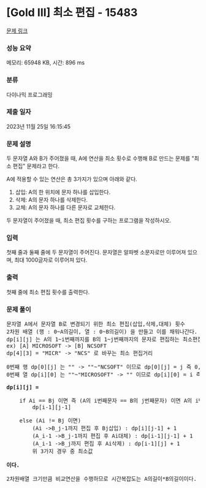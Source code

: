 # [Gold III] 최소 편집 - 15483 

[문제 링크](https://www.acmicpc.net/problem/15483) 

### 성능 요약

메모리: 65948 KB, 시간: 896 ms

### 분류

다이나믹 프로그래밍

### 제출 일자

2023년 11월 25일 16:15:45

### 문제 설명

<p>두 문자열 A와 B가 주어졌을 때, A에 연산을 최소 횟수로 수행해 B로 만드는 문제를 "최소 편집" 문제라고 한다.</p>

<p>A에 적용할 수 있는 연산은 총 3가지가 있으며 아래와 같다.</p>

<ol>
	<li>삽입: A의 한 위치에 문자 하나를 삽입한다.</li>
	<li>삭제: A의 문자 하나를 삭제한다.</li>
	<li>교체: A의 문자 하나를 다른 문자로 교체한다.</li>
</ol>

<p>두 문자열이 주어졌을 때, 최소 편집 횟수를 구하는 프로그램을 작성하시오.</p>

### 입력 

 <p>첫째 줄과 둘째 줄에 두 문자열이 주어진다. 문자열은 알파벳 소문자로만 이루어져 있으며, 최대 1000글자로 이루어져 있다.</p>

### 출력 

 <p>첫째 줄에 최소 편집 횟수를 출력한다.</p>

### 문제 풀이

<pre>문자열 A에서 문자열 B로 변경되기 위한 최소 편집(삽입,삭제,대체) 횟수
2차원 배열 (행 : 0~A의길이, 열 : 0~B의길이) 을 만들고 이를 채워나간다.
dp[i][j] 는 A의 1~i번째까지를 B의 1~j번째까지의 문자로 편집하는 최소편집거리이다.
ex) [A] MICROSOFT -> [B] NCSOFT
dp[4][3] = "MICR" -> "NCS" 로 바꾸는 최소 편집거리

0번째 행 dp[0][j] 는 "" -> ""~"NCSOFT" 이므로 dp[0][j] = j 즉 0,1,,,len(B)이다.
0번째 열 dp[i][0] 는 ""~"MICROSOFT" -> "" 이므로 dp[i][0] = i 즉 0,1,,,len(A)이다.

<strong>dp[i][j] =</strong> 
    
    if Ai == Bj 이면 즉 (A의 i번째문자 == B의 j번째문자) 이면 A의 i번째문자를 B의 j번째문자로 <b>변경할 필요가 없다.</b>
        dp[i-1][j-1]
    
    else (Ai != Bj 이면)
        (Ai ->B_j-1까지 편집 후 Bj삽입) : dp[i][j-1] + 1
        (A_i-1 ->B_j-1까지 편집 후 Ai대체) : dp[i-1][j-1] + 1
        (A_i-1 ->B_j까지 편집 후 Ai삭제) : dp[i-1][j] + 1
        위 3가지 경우 중 최소값

<b>이다.</b>

2차원배열 크기만큼 비교연산을 수행하므로 시간복잡도는 A의길이*B의길이이다. O(NM)
